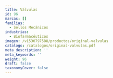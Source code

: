 ```yaml
---
title: Válvulas
id: 96
marcas: []
familias:
  - Sellos Mecánicos
industrias:
  - Biofarmacéuticos
imagen: /v1530797588/productos/original-valvulas
catalogo: /catalogos/original-valvulas.pdf
meta_description: ''
meta_keywords: ''
weight: 96
draft: false
taxonomyCover: false
---
```



